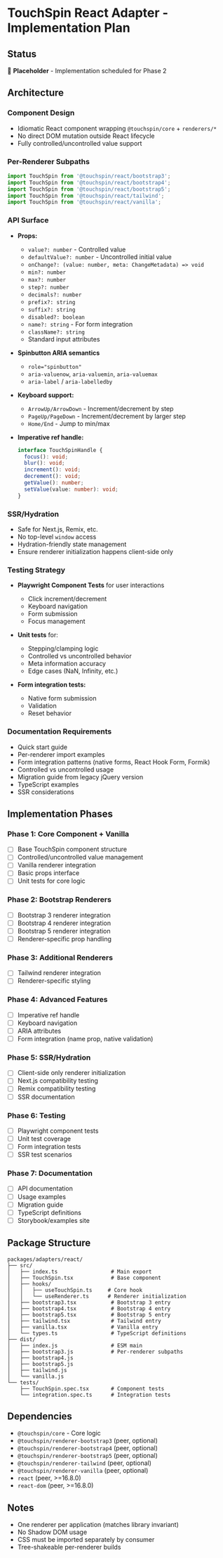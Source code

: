 # TouchSpin React Adapter - Implementation Plan

## Status
🚧 **Placeholder** - Implementation scheduled for Phase 2

## Architecture

### Component Design
- Idiomatic React component wrapping `@touchspin/core` + `renderers/*`
- No direct DOM mutation outside React lifecycle
- Fully controlled/uncontrolled value support

### Per-Renderer Subpaths
```typescript
import TouchSpin from '@touchspin/react/bootstrap3';
import TouchSpin from '@touchspin/react/bootstrap4';
import TouchSpin from '@touchspin/react/bootstrap5';
import TouchSpin from '@touchspin/react/tailwind';
import TouchSpin from '@touchspin/react/vanilla';
```

### API Surface
- **Props:**
  - `value?: number` - Controlled value
  - `defaultValue?: number` - Uncontrolled initial value
  - `onChange?: (value: number, meta: ChangeMetadata) => void`
  - `min?: number`
  - `max?: number`
  - `step?: number`
  - `decimals?: number`
  - `prefix?: string`
  - `suffix?: string`
  - `disabled?: boolean`
  - `name?: string` - For form integration
  - `className?: string`
  - Standard input attributes

- **Spinbutton ARIA semantics**
  - `role="spinbutton"`
  - `aria-valuenow`, `aria-valuemin`, `aria-valuemax`
  - `aria-label` / `aria-labelledby`

- **Keyboard support:**
  - `ArrowUp/ArrowDown` - Increment/decrement by step
  - `PageUp/PageDown` - Increment/decrement by larger step
  - `Home/End` - Jump to min/max

- **Imperative ref handle:**
  ```typescript
  interface TouchSpinHandle {
    focus(): void;
    blur(): void;
    increment(): void;
    decrement(): void;
    getValue(): number;
    setValue(value: number): void;
  }
  ```

### SSR/Hydration
- Safe for Next.js, Remix, etc.
- No top-level `window` access
- Hydration-friendly state management
- Ensure renderer initialization happens client-side only

### Testing Strategy
- **Playwright Component Tests** for user interactions
  - Click increment/decrement
  - Keyboard navigation
  - Form submission
  - Focus management

- **Unit tests** for:
  - Stepping/clamping logic
  - Controlled vs uncontrolled behavior
  - Meta information accuracy
  - Edge cases (NaN, Infinity, etc.)

- **Form integration tests:**
  - Native form submission
  - Validation
  - Reset behavior

### Documentation Requirements
- Quick start guide
- Per-renderer import examples
- Form integration patterns (native forms, React Hook Form, Formik)
- Controlled vs uncontrolled usage
- Migration guide from legacy jQuery version
- TypeScript examples
- SSR considerations

## Implementation Phases

### Phase 1: Core Component + Vanilla
- [ ] Base TouchSpin component structure
- [ ] Controlled/uncontrolled value management
- [ ] Vanilla renderer integration
- [ ] Basic props interface
- [ ] Unit tests for core logic

### Phase 2: Bootstrap Renderers
- [ ] Bootstrap 3 renderer integration
- [ ] Bootstrap 4 renderer integration
- [ ] Bootstrap 5 renderer integration
- [ ] Renderer-specific prop handling

### Phase 3: Additional Renderers
- [ ] Tailwind renderer integration
- [ ] Renderer-specific styling

### Phase 4: Advanced Features
- [ ] Imperative ref handle
- [ ] Keyboard navigation
- [ ] ARIA attributes
- [ ] Form integration (name prop, native validation)

### Phase 5: SSR/Hydration
- [ ] Client-side only renderer initialization
- [ ] Next.js compatibility testing
- [ ] Remix compatibility testing
- [ ] SSR documentation

### Phase 6: Testing
- [ ] Playwright component tests
- [ ] Unit test coverage
- [ ] Form integration tests
- [ ] SSR test scenarios

### Phase 7: Documentation
- [ ] API documentation
- [ ] Usage examples
- [ ] Migration guide
- [ ] TypeScript definitions
- [ ] Storybook/examples site

## Package Structure
```
packages/adapters/react/
├── src/
│   ├── index.ts                 # Main export
│   ├── TouchSpin.tsx            # Base component
│   ├── hooks/
│   │   ├── useTouchSpin.ts     # Core hook
│   │   └── useRenderer.ts      # Renderer initialization
│   ├── bootstrap3.tsx           # Bootstrap 3 entry
│   ├── bootstrap4.tsx           # Bootstrap 4 entry
│   ├── bootstrap5.tsx           # Bootstrap 5 entry
│   ├── tailwind.tsx             # Tailwind entry
│   ├── vanilla.tsx              # Vanilla entry
│   └── types.ts                 # TypeScript definitions
├── dist/
│   ├── index.js                 # ESM main
│   ├── bootstrap3.js            # Per-renderer subpaths
│   ├── bootstrap4.js
│   ├── bootstrap5.js
│   ├── tailwind.js
│   └── vanilla.js
└── tests/
    ├── TouchSpin.spec.tsx       # Component tests
    └── integration.spec.ts      # Integration tests
```

## Dependencies
- `@touchspin/core` - Core logic
- `@touchspin/renderer-bootstrap3` (peer, optional)
- `@touchspin/renderer-bootstrap4` (peer, optional)
- `@touchspin/renderer-bootstrap5` (peer, optional)
- `@touchspin/renderer-tailwind` (peer, optional)
- `@touchspin/renderer-vanilla` (peer, optional)
- `react` (peer, >=16.8.0)
- `react-dom` (peer, >=16.8.0)

## Notes
- One renderer per application (matches library invariant)
- No Shadow DOM usage
- CSS must be imported separately by consumer
- Tree-shakeable per-renderer builds
